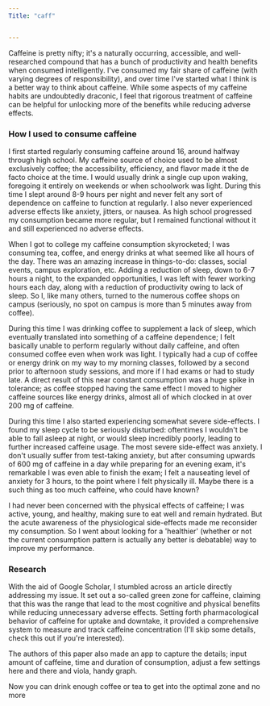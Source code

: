 ```yaml
---
Title: "caff"


---
```


Caffeine is pretty nifty; it's a naturally occurring, accessible, and well-researched compound that has a bunch of productivity and health benefits when consumed intelligently. I've consumed my fair share of caffeine (with varying degrees of responsibility), and over time I've started what I think is a better way to think about caffeine. While some aspects of my caffeine habits are undoubtedly draconic, I feel that rigorous treatment of caffeine can be helpful for unlocking more of the benefits while reducing adverse effects.

### How I used to consume caffeine
I first started regularly consuming caffeine around 16, around halfway through high school. My caffeine source of choice used to be almost exclusively coffee; the accessibility, efficiency, and flavor made it the de facto choice at the time. I would usually drink a single cup upon waking, foregoing it entirely on weekends or when schoolwork was light. During this time I slept around 8-9 hours per night and never felt any sort of dependence on caffeine to function at regularly. I also never experienced adverse effects like anxiety, jitters, or nausea. As high school progressed my consumption became more regular, but I remained functional without it and still experienced no adverse effects.

When I got to college my caffeine consumption skyrocketed; I was consuming tea, coffee, and energy drinks at what seemed like all hours of the day. There was an amazing increase in things-to-do: classes, social events, campus exploration, etc. Adding a reduction of sleep, down to 6-7 hours a night, to the expanded opportunities, I was left with fewer working hours each day, along with a reduction of productivity owing to lack of sleep. So I, like many others, turned to the numerous coffee shops on campus (seriously, no spot on campus is more than 5 minutes away from coffee).

During this time I was drinking coffee to supplement a lack of sleep, which eventually translated into something of a caffeine dependence; I felt basically unable to perform regularly without daily caffeine, and often consumed coffee even when work was light. I typically had a cup of coffee or energy drink on my way to my morning classes, followed by a second prior to afternoon study sessions, and more if I had exams or had to study late. A direct result of this near constant consumption was a huge spike in tolerance; as coffee stopped having the same effect I moved to higher caffeine sources like energy drinks, almost all of which clocked in at over 200 mg of caffeine.

During this time I also started experiencing somewhat severe side-effects. I found my sleep cycle to be seriously disturbed: oftentimes I wouldn't be able to fall asleep at night, or would sleep incredibly poorly, leading to further increased caffeine usage. The most severe side-effect was anxiety. I don't usually suffer from test-taking anxiety, but after consuming upwards of 600 mg of caffeine in a day while preparing for an evening exam, it's remarkable I was even able to finish the exam; I felt a nauseating level of anxiety for 3 hours, to the point where I felt physically ill. Maybe there is a such thing as too much caffeine, who could have known?

I had never been concerned with the physical effects of caffeine; I was active, young, and healthy, making sure to eat well and remain hydrated. But the acute awareness of the physiological side-effects made me reconsider my consumption. So I went about looking for a 'healthier' (whether or not the current consumption pattern is actually any better is debatable) way to improve my performance.

### Research
With the aid of Google Scholar, I stumbled across an article directly addressing my issue. It set out a so-called green zone for caffeine, claiming that this was the range that lead to the most cognitive and physical benefits while reducing unnecessary adverse effects. Setting forth pharmacological behavior of caffeine for uptake and downtake, it provided a comprehensive system to measure and track caffeine concentration (I'll skip some details, check this out if you're interested).

The authors of this paper also made an app to capture the details; input amount of caffeine, time and duration of consumption, adjust a few settings here and there and viola, handy graph.

Now you can drink enough coffee or tea to get into the optimal zone and no more
